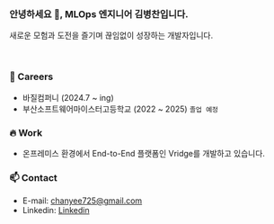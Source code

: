 ### 안녕하세요 👋, MLOps 엔지니어 김병찬입니다.   

새로운 모험과 도전을 즐기며 끊임없이 성장하는 개발자입니다.  

<br>

### 🔭 Careers  
- 바질컴퍼니 (2024.7 ~ ing) 
- 부산소프트웨어마이스터고등학교 (2022 ~ 2025) `졸업 예정`

### 🔥 Work  
- 온프레미스 환경에서 End-to-End 플랫폼인 Vridge를 개발하고 있습니다. 

### 📫 Contact  
- E-mail: chanyee725@gmail.com
- Linkedin: [Linkedin](https://www.linkedin.com/in/byungchan/)
